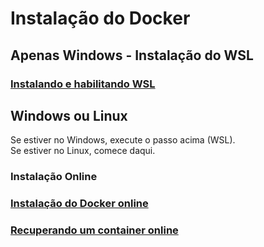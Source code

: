 # Instalação do Docker

## Apenas Windows - Instalação do WSL

### [Instalando e habilitando WSL](docker_wsl.md) 

## Windows ou Linux

Se estiver no Windows, execute o passo acima (WSL).\
Se estiver no Linux, comece daqui.

### Instalação Online

### [Instalação do Docker online](install_docker_online.md)
### [Recuperando um container online](container_online.md)
